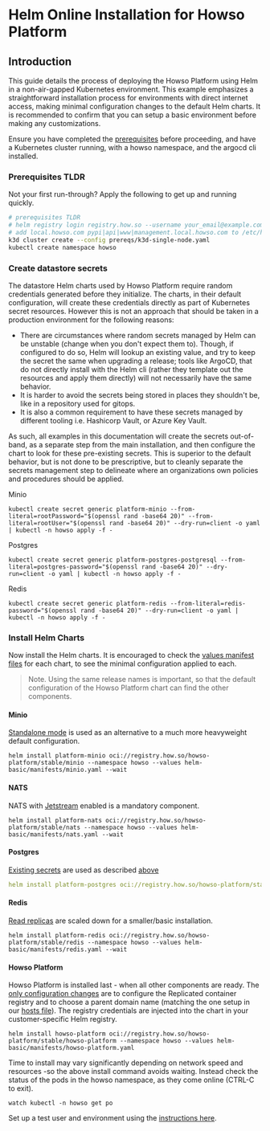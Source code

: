 # Helm Online Installation for Howso Platform

## Introduction
This guide details the process of deploying the Howso Platform using Helm in a non-air-gapped Kubernetes environment.
This example emphasizes a straightforward installation process for environments with direct internet access, making minimal configuration changes to the default Helm charts.  It is recommended to confirm that you can setup a basic environment before making any customizations.

Ensure you have completed the [prerequisites](../prereqs/README.md) before proceeding, and have a Kubernetes cluster running, with a howso namespace, and the argocd cli installed.   

### Prerequisites TLDR
Not your first run-through?  Apply the following to get up and running quickly. 
```sh
# prerequisites TLDR
# helm registry login registry.how.so --username your_email@example.com --password your_license_id 
# add local.howso.com pypi|api|www|management.local.howso.com to /etc/hosts 
k3d cluster create --config prereqs/k3d-single-node.yaml
kubectl create namespace howso
```

### Create datastore secrets 
The datastore Helm charts used by Howso Platform require random credentials generated before they initialize.  The charts, in their default configuration, will create these credentials directly as part of Kubernetes secret resources.  However this is not an approach that should be taken in a production environment for the following reasons:   

- There are circumstances where random secrets managed by Helm can be unstable (change when you don't expect them to).  Though, if configured to do so, Helm will lookup an existing value, and try to keep the secret the same when upgrading a release; tools like ArgoCD, that do not directly install with the Helm cli (rather they template out the resources and apply them directly) will not necessarily have the same behavior. 
- It is harder to avoid the secrets being stored in places they shouldn't be, like in a repository used for gitops.
- It is also a common requirement to have these secrets managed by different tooling i.e. Hashicorp Vault, or Azure Key Vault. 

As such, all examples in this documentation will create the secrets out-of-band, as a separate step from the main installation, and then configure the chart to look for these pre-existing secrets.  This is superior to the default behavior, but is not done to be prescriptive, but to cleanly separate the secrets management step to delineate where an organizations own policies and procedures should be applied.

Minio
```
kubectl create secret generic platform-minio --from-literal=rootPassword="$(openssl rand -base64 20)" --from-literal=rootUser="$(openssl rand -base64 20)" --dry-run=client -o yaml | kubectl -n howso apply -f -
```

Postgres
```
kubectl create secret generic platform-postgres-postgresql --from-literal=postgres-password="$(openssl rand -base64 20)" --dry-run=client -o yaml | kubectl -n howso apply -f -
```

Redis
```
kubectl create secret generic platform-redis --from-literal=redis-password="$(openssl rand -base64 20)" --dry-run=client -o yaml | kubectl -n howso apply -f -
```


### Install Helm Charts 

Now install the Helm charts.  It is encouraged to check the [values manifest files](./manifests/) for each chart, to see the minimal configuration applied to each.

> Note. Using the same release names is important, so that the default configuration of the Howso Platform chart can find the other components.


#### Minio

[Standalone mode](./manifests/minio.yaml) is used as an alternative to a much more heavyweight default configuration.
```
helm install platform-minio oci://registry.how.so/howso-platform/stable/minio --namespace howso --values helm-basic/manifests/minio.yaml --wait
```

#### NATS

NATS with [Jetstream](./manifests/nats.yaml) enabled is a mandatory component.
```
helm install platform-nats oci://registry.how.so/howso-platform/stable/nats --namespace howso --values helm-basic/manifests/nats.yaml --wait
```

#### Postgres

[Existing secrets](./manifests/postgres.yaml) are used as described [above](#create-datastore-secrets) 
```yaml
helm install platform-postgres oci://registry.how.so/howso-platform/stable/postgresql --namespace howso --values helm-basic/manifests/postgres.yaml --wait
```

#### Redis

[Read replicas](./manifests/redis.yaml) are scaled down for a smaller/basic installation. 
```
helm install platform-redis oci://registry.how.so/howso-platform/stable/redis --namespace howso --values helm-basic/manifests/redis.yaml --wait
```

#### Howso Platform 

Howso Platform is installed last - when all other components are ready.  The [only configuration changes](./manifests/howso-platform.yaml) are to configure the Replicated container registry and to choose a parent domain name (matching the one setup in our [hosts file](../prereqs/README.md#setup-hosts)).  The registry credentials are injected into the chart in your customer-specific Helm registry.
```
helm install howso-platform oci://registry.how.so/howso-platform/stable/howso-platform --namespace howso --values helm-basic/manifests/howso-platform.yaml
```

Time to install may vary significantly depending on network speed and resources -so the above install command avoids waiting.  Instead check the status of the pods in the howso namespace, as they come online (CTRL-C to exit).

```
watch kubectl -n howso get po 
```

Set up a test user and environment using the [instructions here](../common/README.md#login-to-the-howso-platform).
